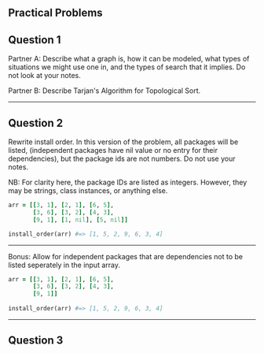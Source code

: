 ## Practical Problems

## Question 1

Partner A: Describe what a graph is, how it can be modeled, what types of situations we might use one in, and the types of search that it implies. Do not look at your notes.

Partner B: Describe Tarjan's Algorithm for Topological Sort.

---

## Question 2

Rewrite install order. In this version of the problem, all packages will be listed, (independent packages have nil value or no entry for their dependencies), but the package ids are not numbers. Do not use your notes.

NB: For clarity here, the package IDs are listed as integers. However, they may be strings, class instances, or anything else.

```ruby
arr = [[3, 1], [2, 1], [6, 5],
       [3, 6], [3, 2], [4, 3],
       [9, 1], [1, nil], [5, nil]]

install_order(arr) #=> [1, 5, 2, 9, 6, 3, 4]
```
---

Bonus: Allow for independent packages that are dependencies not to be listed seperately in the input array.

```ruby
arr = [[3, 1], [2, 1], [6, 5],
       [3, 6], [3, 2], [4, 3],
       [9, 1]]
       
install_order(arr) #=> [1, 5, 2, 9, 6, 3, 4]
```
---

## Question 3
